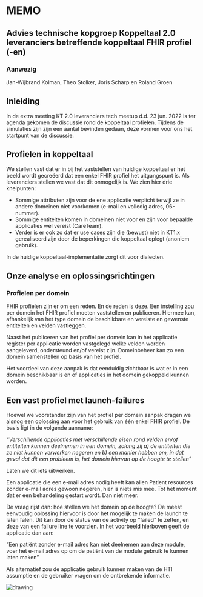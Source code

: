 # MEMO


##  Advies technische kopgroep Koppeltaal 2.0 leveranciers betreffende koppeltaal FHIR profiel (-en)

### Aanwezig
Jan-Wijbrand Kolman, Theo Stolker, Joris Scharp en Roland Groen

## Inleiding

In de extra meeting KT 2.0 leveranciers tech meetup d.d. 23 jun. 2022 is ter agenda gekomen de discussie rond de koppeltaal profielen. Tijdens de simulaties zijn zijn een aantal bevinden gedaan, deze vormen voor ons het startpunt van de discussie. 


## Profielen in koppeltaal

We stellen vast dat er in bij het vaststellen van huidige koppeltaal er het beeld wordt  gecreëerd dat een enkel FHIR profiel het uitgangspunt is. Als leveranciers stellen we vast dat dit onmogelijk is. We zien hier drie knelpunten:



* Sommige attributen zijn voor de ene applicatie verplicht terwijl ze in andere domeinen niet  voorkomen (e-mail en volledig adres, 06-nummer).
* Sommige entiteiten komen in domeinen niet  voor en zijn voor bepaalde applicaties wel vereist (CareTeam).
* Verder is er ook zo dat er use cases zijn die (bewust) niet in KT1.x gerealiseerd zijn door de beperkingen die koppeltaal oplegt (anoniem gebruik).

In de huidige koppeltaal-implementatie zorgt dit voor dialecten. 


## Onze analyse en oplossingsrichtingen


### Profielen per domein

FHIR profielen zijn er om een reden. En de reden is deze. Een instelling zou per domein het FHIR profiel moeten vaststellen en publiceren. Hiermee kan, afhankelijk van het type domein de beschikbare en vereiste en gewenste entiteiten en velden vastleggen.

Naast het publiceren van het profiel per domein kan in het applicatie register per applicatie worden vastgelegd welke velden worden aangeleverd, ondersteund en/of vereist zijn. Domeinbeheer kan zo een domein samenstellen op basis van het profiel.

Het voordeel van deze aanpak is dat eenduidig zichtbaar is wat er in een domein beschikbaar is en of applicaties in het domein gekoppeld kunnen worden.


## Een vast profiel met launch-failures

Hoewel we voorstander zijn van het profiel per domein aanpak dragen we alsnog een oplossing aan voor het gebruik van één enkel FHIR profiel. De basis ligt in de volgende aanname:

_“Verschillende applicaties met  verschillende eisen rond velden en/of entiteiten kunnen deelnemen in een domein, zolang zij a)  de entiteiten die ze niet kunnen verwerken negeren en b) een manier hebben om, in dat geval dat dit een probleem is, het domein hiervan op de hoogte te stellen”_

Laten we dit iets uitwerken. 

Een applicatie die een e-mail adres nodig heeft kan allen Patient resources zonder e-mail adres gewoon negeren, hier is niets mis mee. Tot het moment  dat er een behandeling gestart  wordt. Dan niet meer. 

De vraag rijst dan: hoe stellen we het domein op de hoogte? De meest eenvoudig oplossing hiervoor is door het mogelijk te maken de launch te laten falen. Dit kan door de status van de activity op “failed” te zetten, en deze van een failure line te voorzien. In het voorbeeld hierboven geeft de applicatie dan aan: 

“Een patiënt zonder e-mail adres kan niet deelnemen aan deze module, voer het e-mail adres op om de patiënt van de module gebruik te  kunnen laten maken”

Als alternatief zou de applicatie gebruik kunnen maken van de HTI assumptie en de gebruiker vragen om de ontbrekende informatie.


![drawing](https://docs.google.com/drawings/d/1a6v2xGE8LvDGXpL03eVXIwzzMvE6Mxg5GwTzg8n7Zcw/export/png)
